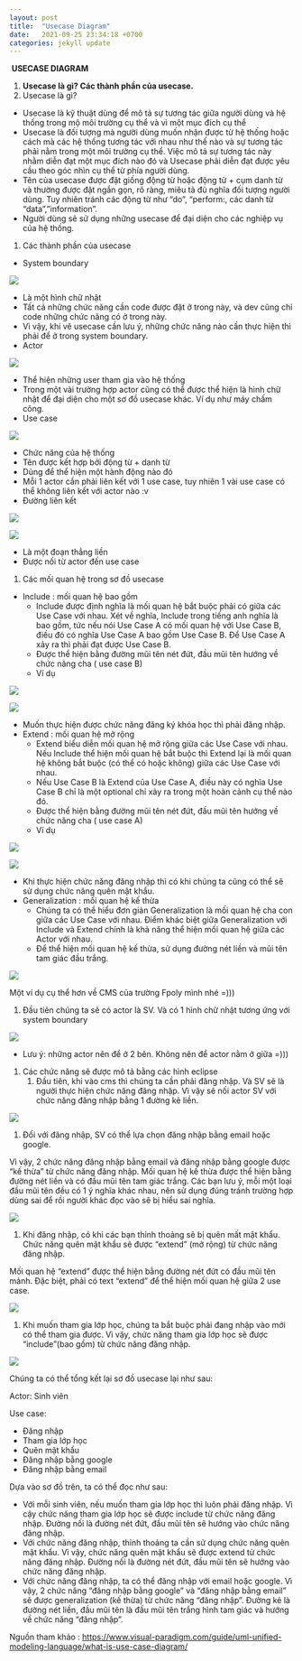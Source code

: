 ```yaml
---
layout: post
title:  "Usecase Diagram"
date:   2021-09-25 23:34:18 +0700
categories: jekyll update
---
```

﻿  **USECASE DIAGRAM** 

1. **Usecase là gì? Các thành phần của usecase.**
1. Usecase là gì?
- Usecase là kỹ thuật dùng để mô tả sự tương tác giữa người dùng và hệ thống trong mộ môi trường cụ thể và vì một mục đích cụ thể
- Usecase là đối tượng mà người dùng muốn nhận được từ hệ thống hoặc cách mà các hệ thống tương tác với nhau như thế nào và sự tương tác phải nằm trong một môi trường cụ thể. Việc mô tả sự tương tác này nhằm diễn đạt một mục đích nào đó và Usecase phải diễn đạt được yêu cầu theo góc nhìn cụ thể từ phía người dùng.
- Tên của usecase được đặt giống động từ hoặc động từ + cụm danh từ và thường được đặt ngắn gọn, rõ ràng, miêu tả đủ nghĩa đối tượng người dùng. Tuy nhiên tránh các động từ như “do”, “perform:, các danh từ “data”,”information”.
- Người dùng sẽ sử dụng những usecase để đại diện cho các nghiệp vụ của hệ thống.
1. Các thành phần của usecase
- System boundary 

![](Aspose.Words.f6e44135-71c9-4918-951f-a36b73f9dfeb.001.png)

- Là một hình chữ nhật
- Tất cả những chức năng cần code được đặt ở trong này, và dev cũng chỉ code những chức năng có ở trong này. 
- Vì vậy, khi vẽ usecase cần lưu ý, những chức năng nào cần thực hiện thì phải để ở trong system boundary.
- Actor

![](Aspose.Words.f6e44135-71c9-4918-951f-a36b73f9dfeb.002.png)

- Thể hiện những user tham gia vào hệ thống
- Trong một vài trường hợp actor cũng có thể được thể hiện là hình chữ nhật để đại diện cho một sơ đồ usecase khác. Ví dụ như máy chấm công.
- Use case

![](Aspose.Words.f6e44135-71c9-4918-951f-a36b73f9dfeb.003.png)

- Chức năng của hệ thống
- Tên được kết hợp bởi động từ + danh từ
- Dùng để thể hiện một hành động nào đó
- Mỗi 1 actor cần phải liên kết với 1 use case, tuy nhiên 1 vài use case có thể không liên kết với actor nào :v
- Đường liên kết

![](Aspose.Words.f6e44135-71c9-4918-951f-a36b73f9dfeb.004.png)

![](Aspose.Words.f6e44135-71c9-4918-951f-a36b73f9dfeb.005.png)

- Là một đoạn thẳng liền
- Được nối từ actor đến use case 
1. Các mối quan hệ trong sơ đồ usecase
- Include : mối quan hệ bao gồm
  - Include được định nghĩa là mối quan hệ bắt buộc phải có giữa các Use Case với nhau. Xét về nghĩa, Include trong tiếng anh nghĩa là bao gồm, tức nếu nói Use Case A có mối quan hệ với Use Case B, điều đó có nghĩa Use Case A bao gồm Use Case B. Để Use Case A xảy ra thì phải đạt được Use Case B.
  - Được thể hiện bằng đường mũi tên nét đứt, đầu mũi tên hướng về chức năng cha ( use case B)
  - Ví dụ

![](Aspose.Words.f6e44135-71c9-4918-951f-a36b73f9dfeb.006.png)

![](Aspose.Words.f6e44135-71c9-4918-951f-a36b73f9dfeb.007.png)

- Muốn thực hiện được chức năng đăng ký khóa học thì phải đăng nhập.
- Extend : mối quan hệ mở rộng
  - Extend biểu diễn mối quan hệ mở rộng giữa các Use Case với nhau. Nếu Include thể hiện mối quan hệ bắt buộc thì Extend lại là mối quan hệ không bắt buộc (có thể có hoặc không) giữa các Use Case với nhau.
  - Nếu Use Case B là Extend của Use Case A, điều này có nghĩa Use Case B chỉ là một optional chỉ xảy ra trong một hoàn cảnh cụ thể nào đó.
  - Được thể hiện bằng đường mũi tên nét đứt, đầu mũi tên hướng về chức năng cha ( use case A)
  - Ví dụ

![](Aspose.Words.f6e44135-71c9-4918-951f-a36b73f9dfeb.008.png)

![](Aspose.Words.f6e44135-71c9-4918-951f-a36b73f9dfeb.009.png)

- Khi thực hiện chức năng đăng nhập thì có khi chúng ta cũng có thể sẽ sử dụng chức năng quên mật khẩu.
- Generalization : mối quan hệ kế thừa
  - Chúng ta có thể hiểu đơn giản Generalization là mối quan hệ cha con giữa các Use Case với nhau. Điểm khác biệt giữa Generalization với Include và Extend chính là khả năng thể hiện mối quan hệ giữa các Actor với nhau.
  - Để thể hiện mối quan hệ kế thừa, sử dụng đường nét liền và mũi tên tam giác đầu trắng.

![](Aspose.Words.f6e44135-71c9-4918-951f-a36b73f9dfeb.010.png)



Một ví dụ cụ thể hơn về CMS của trường Fpoly mình nhé =)))

1. Đầu tiên chúng ta sẽ có actor là SV. Và có 1 hình chữ nhật tương ứng với system boundary

![](Aspose.Words.f6e44135-71c9-4918-951f-a36b73f9dfeb.011.png)



- Lưu ý: những actor nên để ở 2 bên. Không nên để actor nằm ở giữa =)))






1. Các chức năng sẽ được mô tả bằng các hình eclipse
   1. Đầu tiên, khi vào cms thì chúng ta cần phải đăng nhập.  Và SV sẽ là người thực hiện chức năng đăng nhập. Vì vậy sẽ nối actor SV với chức năng đăng nhập bằng 1 đường kẻ liền.

![](Aspose.Words.f6e44135-71c9-4918-951f-a36b73f9dfeb.012.png)










1. Đối với đăng nhập, SV có thể lựa chọn đăng nhập bằng email hoặc google.

Vì vậy, 2 chức năng đăng nhập bằng email và đăng nhập bằng google được “kế thừa” từ chức năng đăng nhập. Mối quan hệ kế thừa được thể hiện bằng đường nét liền và có đầu mũi tên tam giác trắng. Các bạn lưu ý, mỗi một loại đầu mũi tên đều có 1 ý nghĩa khác nhau, nên sử dụng đúng tránh trường hợp dùng sai để rồi người khác đọc vào sẽ bị hiểu sai nghĩa.

![](Aspose.Words.f6e44135-71c9-4918-951f-a36b73f9dfeb.013.png)






1. Khi đăng nhập, có khi các bạn thỉnh thoảng sẽ bị quên mất mật khẩu. Chức năng quên mật khẩu sẽ được “extend” (mở rộng) từ chức năng đăng nhập.

Mối quan hệ “extend” được thể hiện bằng đường nét đứt có đầu mũi tên mảnh. Đặc biệt, phải có text “extend” để thể hiện mối quan hệ giữa 2 use case.

![](Aspose.Words.f6e44135-71c9-4918-951f-a36b73f9dfeb.014.png)





1. Khi muốn tham gia lớp học, chúng ta bắt buộc phải đang nhập vào mới có thể tham gia được. Vì vậy, chức năng tham gia lớp học sẽ được “include”(bao gồm) từ chức năng đăng nhập.

![](Aspose.Words.f6e44135-71c9-4918-951f-a36b73f9dfeb.015.png)

Chúng ta có thể tổng kết lại sơ đồ usecase lại như sau:

Actor:  Sinh viên

Use case: 

- Đăng nhập
- Tham gia lớp học
- Quên mật khẩu
- Đăng nhập bằng google
- Đăng nhập bằng email

Dựa vào sơ đồ trên, ta có thể đọc như sau:

- Với mỗi sinh viên, nếu muốn tham gia lớp học thì luôn phải đăng nhập. Vì cậy chức năng tham gia lớp học sẽ được include từ chức năng đăng nhập. Đường nối là đường nét đứt, đầu mũi tên sẽ hướng vào chức năng đăng nhập.
- Với chức năng đăng nhập, thỉnh thoảng ta cần sử dụng chức năng quên mật khẩu. Vì vậy, chức năng quên mật khẩu sẽ được extend từ chức năng đăng nhập. Đường nối là đường nét đứt, đầu mũi tên sẽ hướng vào chức năng đăng nhập.
- Với chức năng đăng nhập, ta có thể đăng nhập với email hoặc google. Vì vậy, 2 chức năng “đăng nhập bằng google” và “đăng nhập bằng email” sẽ được generalization (kế thừa) từ chức năng “đăng nhập”. Đường kẻ là đường nét liền, đầu mũi tên là đầu mũi tên trắng hình tam giác và hướng về chức năng “đăng nhập”.

Nguồn tham khảo : <https://www.visual-paradigm.com/guide/uml-unified-modeling-language/what-is-use-case-diagram/>

